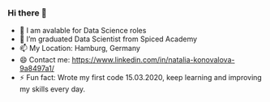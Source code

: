 ### Hi there 👋


- 🔭 I am avalable for Data Science roles
- 🌱 I’m graduated Data Scientist from Spiced Academy 
- 📫 My Location: Hamburg, Germany
- 😄 Contact me: https://www.linkedin.com/in/natalia-konovalova-9a8497a1/
- ⚡ Fun fact: Wrote my first code 15.03.2020, keep learning and improving my skills every day.
